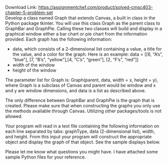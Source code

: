 Download Link: https://assignmentchef.com/product/solved-cmsc403-chapter-5-problem-set
<br>
Develop a class named Graph that extends Canvas, a built in class in the Python package tkinter.  You will use this class Graph as the parent class to GraphBar and GraphPie.  Calling these two classes will build and display in a graphical window either a bar chart or pie chart from the information provided.  Each graph has the following information:

<ul>

 <li>data, which consists of a 2-dimensional list containing a value, a title for the value, and a color for the graph. Here is an example: data = [[6, “A’s”, “blue”], [7, “B’s”, “yellow”],[4, “C’s”, “green”], [2, “F’s”, “red”]]</li>

 <li>width of the window</li>

 <li>height of the window</li>

</ul>

The parameter list for Graph is: Graph(parent, data, width = x, height = y), where Graph is a subclass of Canvas and parent would be window and x and y are window dimensions, and data is a list as described above.

The only difference between GraphBar and GraphPie is the graph that is created.  Please make sure that when constructing the graphs you only use the methods available through Canvas.  Utilizing other packages/tools is not allowed.

Your program will read in a text file containing the following information on each line separated by tabs: graphType, data (2-dimensional list), width, and height.  From this input your program will construct the appropriate object and display the graph of that object.  See the sample displays below.

Please let me know what questions you might have.  I have attached some sample Python files for your reference.











